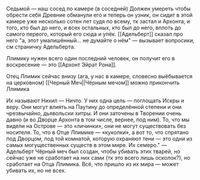 Седьмой — наш сосед по камере (в соседней)
Должен умереть чтобы обрести себя
Древние обманули его и теперь он узник, он сидит в этой камере уже несколько сотен лет судя по всему, тк застал и Архонта, и того, кто был до него, и всех остальных, кто был до него, вплоть до самого первого, который его сюда и упёк. [[Адельберт]] сказал про него "а, этот умалишённый... не думайте о нём" — вызывает вопросики, см страничку Адельберта.

Ллимику нужен всего один последний человек, он получит его в воскресение — это [[Архонт Эйрат Рона]].

Отец Ллимик сейчас внизу (ага, у нас в камере, словесно выёбывается на церковном)
[[Черный Меч||Чёрным мечом]] можно прикончить Ллимика

Их называют Нихил — Ничто. У них одна цель — поглощать Искры и веру. Они могут влиять на Паутину до определённой степени и они чрезвычайно, дьявольски хитры. И они заточены в Творении очень давно (и во Дворце Архонта в том числе, вернее, под ним). То, что мы видели на Острове — это «личинки», они не могут существовать без носителя. То, что в Отце Ллимике — «куколки», а вот то, что спрятано под Дворцом, под той комнатой, которую охраняют тени — это одни из самых могущественных существ в этом мире. Их семеро." — Адельберт
Чёрный меч был создан, чтобы убивать этих тварей, но сейчас уже не сработает на них сами (тк это всего лишь осколок?), но сработает на Отца Ллимика. 
Всё, что пришло из их мира — может убивать их, но не всех. 
